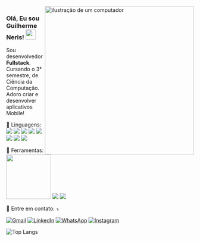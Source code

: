 <img src="https://raw.githubusercontent.com/MicaelliMedeiros/micaellimedeiros/master/image/computer-illustration.png" alt="ilustração de um computador" min-width="400px" max-width="400px" width="400px" align="right">

  ### Olá, Eu sou Guilherme Neris! <img src="https://raw.githubusercontent.com/aemmadi/aemmadi/master/wave.gif" width="27">
  Sou desenvolvedor <strong>Fullstack</strong>. Cursando o 3° semestre, de Ciência da Computação. Adoro criar e desenvolver aplicativos Mobile!

<p align="left">
   🦄 Linguagens: <img src="https://img.shields.io/badge/HTML5-E34F26?style=flat&logo=html5&logoColor=white">
                   <img src="https://img.shields.io/badge/CSS3-1572B6?style=flat&logo=css3&logoColor=white">
                   <img src="https://img.shields.io/badge/JavaScript-F7DF1E?style=flat&logo=javascript&logoColor=black">
                   <img src="https://img.shields.io/badge/TypeScript-3178C6?style=flat&logo=typescript&logoColor=white">
                   <img src="https://img.shields.io/badge/Python-3776AB?style=flat&logo=python&logoColor=white">
                   <img src="https://img.shields.io/badge/Node.js-339933?style=flat&logo=node.js&logoColor=white">
                   <img src="https://img.shields.io/badge/React-61DAFB?style=flat&logo=react&logoColor=black">
                   <img src="https://img.shields.io/badge/Tailwind_CSS-06B6D4?style=flat&logo=tailwind-css&logoColor=white">
                    
</p>

<p align="left">
💼 Ferramentas:    <img src="https://img.shields.io/badge/Visual%20Studio%20Code-0078d7.svg?style=flat&logo=visual-studio-code&logoColor=white" width="120">
                  <img src="https://img.shields.io/badge/Windows-0078D6?style=flat&logo=windows&logoColor=white">
                  <img src="https://img.shields.io/badge/GitHub-181717?style=flat&logo=github&logoColor=white">
</p>

<p align="left">
  💌 Entre em contato: ⤵️
</p>

<p align="left">
  <a href="guiatneris@gmail.com" title="Gmail">
  <img src="https://img.shields.io/badge/Gmail-EA4335?style=flat&logo=gmail&logoColor=white&link=guiatneris@gmail.com" alt="Gmail"/></a>
  <a href="https://www.linkedin.com/in/guiatneris/" title="LinkedIn">
  <img src="https://img.shields.io/badge/LinkedIn-0A66C2?style=flat&logo=linkedin&logoColor=white&link=https://www.linkedin.com/in/guiatneris/" alt="LinkedIn"/></a>
  <a href="https://wa.me/13996650092" title="WhatsApp">
  <img src="https://img.shields.io/badge/WhatsApp-25D366?style=flat&logo=whatsapp&logoColor=white&link=https://wa.me/13996650092" alt="WhatsApp"/></a>
  <a href="https://www.instagram.com/nerisz_/" title="Instagram">
  <img src="https://img.shields.io/badge/-Instagram-DF0174?style=flat-square&labelColor=DF0174&logo=instagram&logoColor=white&link=https://www.instagram.com/nerisz_/" alt="Instagram"/></a>
</p>

![Top Langs](https://github-readme-stats.vercel.app/api/top-langs/?username=nerisz&layout=compact&theme=radical)

